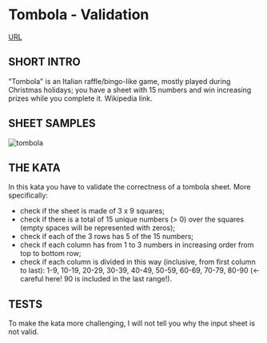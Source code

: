 # Tombola - Validation

[URL](https://www.codewars.com/kata/5898a751b2edc082f60005f4)

## SHORT INTRO

"Tombola" is an Italian raffle/bingo-like game, mostly played during Christmas holidays; you have a sheet with 15 numbers and win increasing prizes while you complete it. Wikipedia link.

## SHEET SAMPLES

![tombola](http://i46.servimg.com/u/f46/13/76/83/45/cartel11.jpg)

## THE KATA

In this kata you have to validate the correctness of a tombola sheet. More specifically:

- check if the sheet is made of 3 x 9 squares;
- check if there is a total of 15 unique numbers (> 0) over the squares (empty spaces will be represented with zeros);
- check if each of the 3 rows has 5 of the 15 numbers;
- check if each column has from 1 to 3 numbers in increasing order from top to bottom row;
- check if each column is divided in this way (inclusive, from first column to last): 1-9, 10-19, 20-29, 30-39, 40-49, 50-59, 60-69, 70-79, 80-90 (<- careful here! 90 is included in the last range!).

## TESTS

To make the kata more challenging, I will not tell you why the input sheet is not valid.